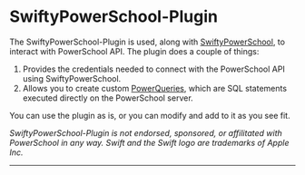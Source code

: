 # SwiftyPowerSchool-Plugin
The SwiftyPowerSchool-Plugin is used, along with [SwiftyPowerSchool](/NRCA/SwiftyPowerSchool), to interact with PowerSchool API. The plugin does a couple of things:
1. Provides the credentials needed to connect with the PowerSchool API using SwiftyPowerSchool.
2. Allows you to create custom [PowerQueries](https://support.powerschool.com/developer/#/page/powerqueries), which are SQL statements executed directly on the PowerSchool server.

You can use the plugin as is, or you can modify and add to it as you see fit.

_SwiftyPowerSchool-Plugin is not endorsed, sponsored, or affilitated with PowerSchool in any way. Swift and the Swift logo are trademarks of Apple Inc._

***
